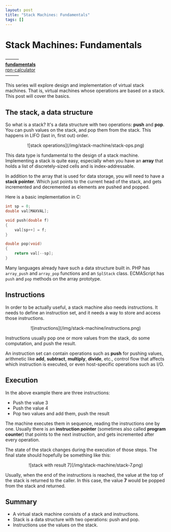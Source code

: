 ```yaml
---
layout: post
title: "Stack Machines: Fundamentals"
tags: []
---
```


# Stack Machines: Fundamentals

&mdash;&mdash;&mdash;<br />
[**fundamentals**](/2013/08/28/stack-machines-fundamentals.html)<br />
[rpn-calculator](/2013/12/02/stack-machines-rpn.html)<br />
&mdash;&mdash;&mdash;

This series will explore design and implementation of virtual stack machines.
That is, virtual machines whose operations are based on a stack. This post
will cover the basics.

## The stack, a data structure

So what is a stack? It's a data structure with two operations: **push** and
**pop**. You can push values on the stack, and pop them from the stack. This
happens in LIFO (last in, first out) order.

<center>
    ![stack operations](/img/stack-machine/stack-ops.png)
</center>

This data type is fundamental to the design of a stack machine. Implementing a
stack is quite easy, especially when you have an **array** that holds a list
of discretely-sized cells and is index-addressable.

In addition to the array that is used for data storage, you will need to have
a **stack pointer**. Which just points to the current head of the stack, and
gets incremented and decremented as elements are pushed and popped.

Here is a basic implementation in C:

```c
int sp = 0;
double val[MAXVAL];

void push(double f)
{
    val[sp++] = f;
}

double pop(void)
{
    return val[--sp];
}
```

Many languages already have such a data structure built in. PHP has
`array_push` and `array_pop` functions and an `SplStack` class. ECMAScript has
`push` and `pop` methods on the array prototype.

## Instructions

In order to be actually useful, a stack machine also needs instructions. It
needs to define an instruction set, and it needs a way to store and access
those instructions.

<center>
    ![instructions](/img/stack-machine/instructions.png)
</center>

Instructions usually pop one or more values from the stack, do some
computation, and push the result.

An instruction set can contain operations such as **push** for pushing values,
arithmetic like **add**, **subtract**, **multiply**, **divide**, etc., control
flow that affects which instruction is executed, or even host-specific
operations such as I/O.

## Execution

In the above example there are three instructions:

* Push the value 3
* Push the value 4
* Pop two values and add them, push the result

The machine executes them in sequence, reading the instructions one by one.
Usually there is an **instruction pointer** (sometimes also called **program
counter**) that points to the next instruction, and gets incremented after
every operation.

The state of the stack changes during the execution of those steps. The final
state should hopefully be something like this:

<center>
    ![stack with result 7](/img/stack-machine/stack-7.png)
</center>

Usually, when the end of the instructions is reached, the value at the top of
the stack is returned to the caller. In this case, the value **7** would be
popped from the stack and returned.

## Summary

* A virtual stack machine consists of a stack and instructions.
* Stack is a data structure with two operations: push and pop.
* Instructions use the values on the stack.
